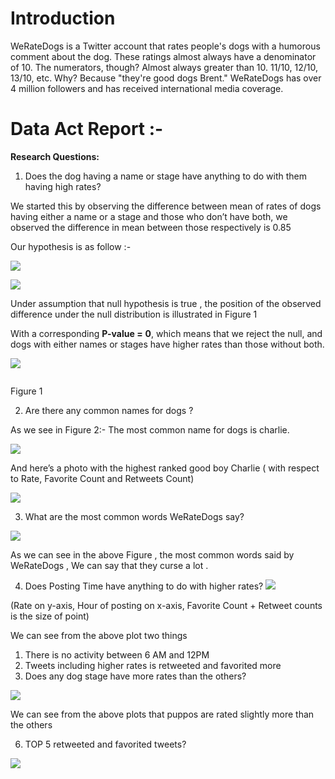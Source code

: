 # Introduction

WeRateDogs is a Twitter account that rates people's dogs with a humorous comment about the dog.
These ratings almost always have a denominator of 10.
The numerators, though? Almost always greater than 10. 11/10, 12/10, 13/10, etc. Why? Because "they're good dogs Brent." 
WeRateDogs has over 4 million followers and has received international media coverage.

# Data Act Report :-

**Research Questions:** 

1. Does the dog having a name or stage have anything to do with them having high rates? 

We started this by observing the difference between mean of rates of dogs having either a name or a stage and those who don’t have both, we observed the difference in mean between those respectively is 0.85 

Our hypothesis is as follow :-  

![](./readme_files/act\_report.001.png)

![](./readme_files/act\_report.002.png)

Under assumption that null hypothesis is true , the position of the observed difference under the null distribution is illustrated in Figure 1 

With a corresponding **P-value =**  **0**, which means that we reject the null, and dogs with either names or stages have higher rates than those without both.  

![](./readme_files/act\_report.003.png)

`                                                                                `Figure 1 

2. Are there any common names for dogs ? 

As we see in Figure 2:- The most common name for dogs is charlie.  

![](./readme_files/act\_report.004.png)

And here’s a photo with the highest ranked good boy Charlie ( with respect to Rate, Favorite Count and Retweets Count)  

![](./readme_files/act\_report.005.png)

3. What are the most common words WeRateDogs say? 

![](./readme_files/act\_report.006.png)

As we can see in the above Figure , the most common words said by WeRateDogs , We can say  that they curse a lot .  

4. Does Posting Time have anything to do with higher rates? ![](./readme_files/act\_report.007.png)

(Rate on y-axis, Hour of posting on x-axis, Favorite Count + Retweet counts is the size of point)  

We can see from the above plot two things  

1. There is no activity between 6 AM and 12PM  
1. Tweets including higher rates is retweeted and favorited more 
5. Does any dog stage have more rates than the others?

![](./readme_files/act\_report.008.png)

We can see from the above plots that puppos are rated slightly more than the others 

6. TOP 5 retweeted and favorited tweets? 

![](./readme_files/act\_report.009.png)
